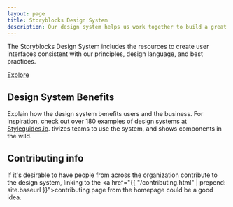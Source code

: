 ```yaml
---
layout: page
title: Storyblocks Design System 
description: Our design system helps us work together to build a great experience for our users. 
---
```


The Storyblocks Design System includes the resources to create user interfaces consistent with our principles, design language, and best practices.

<div class="u-margin-bottom-double"><a href="{{ "/getting-started.html" | prepend: site.baseurl }}" class="c-btn">Explore</a></div>

## Design System Benefits
Explain how the design system benefits users and the business. For inspiration, check out over 180 examples of design systems at [Styleguides.io](http://styleguides.io/examples).
tivizes teams to use the system, and shows components in the wild.

## Contributing info
If it's desirable to have people from across the organization contribute to the design system, linking to the <a href="{{ "/contributing.html" | prepend: site.baseurl }}">contributing page</a> from the homepage could be a good idea.
